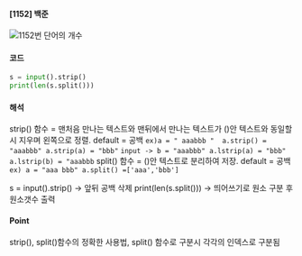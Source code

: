 #### [1152] 백준

![1152번 단어의 개수](https://user-images.githubusercontent.com/95129943/185305856-478eaab5-076f-4e74-97bc-3a8ee505592d.png)


#### 코드
```py
s = input().strip()
print(len(s.split()))
```

#### 해석
strip() 함수 = 맨처음 만나는 텍스트와 맨뒤에서 만나는 텍스트가 ()안 텍스트와 동일할시 지우며 왼쪽으로 정렬. default = 공백
`ex)a = " aaabbb " 
    a.strip() = "aaabbb"
    a.strip(a) = "bbb"`
    `input -> b = "aaabbb"
    a.lstrip(a) = "bbb"
    a.lstrip(b) = "aaabbb`
split() 함수 = ()안 텍스트로 분리하여 저장. default = 공백
 `ex) a = "aaa bbb"
      a.split() =['aaa','bbb']`

s = input().strip() -> 앞뒤 공백 삭제
print(len(s.split())) -> 띄어쓰기로 원소 구분 후 원소갯수 출력 

#### Point
strip(), split()함수의 정확한 사용법, split() 함수로 구분시 각각의 인덱스로 구분됨
